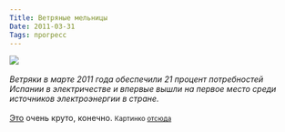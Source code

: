 ```yaml
---
Title: Ветряные мельницы
Date: 2011-03-31
Tags: прогресс
---
```


<div class="text"><img src="http://dl.dropbox.com/u/140528/site/wind_turbines.jpg" /><br /><br />
<i>Ветряки в марте 2011 года обеспечили 21 процент потребностей Испании в электричестве и впервые вышли на первое место среди источников электроэнергии в стране.</i><br /><br />
<a href="http://lenta.ru/news/2011/03/31/wind/">Это</a> очень круто, конечно.
<small>Картинко <a href="http://www.popsci.com/technology/article/2010-01/wind-turbines-leave-clouds-and-energy-inefficiency-their-wake">отсюда</a></small></div>